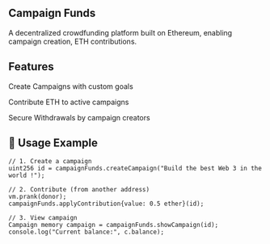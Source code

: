 ## Campaign Funds

A decentralized crowdfunding platform built on Ethereum, enabling campaign creation, ETH contributions.

##  Features

Create Campaigns with custom goals

Contribute ETH to active campaigns

Secure Withdrawals by campaign creators

## 📖 Usage Example
```solidity
// 1. Create a campaign
uint256 id = campaignFunds.createCampaign("Build the best Web 3 in the world !");

// 2. Contribute (from another address)
vm.prank(donor);
campaignFunds.applyContribution{value: 0.5 ether}(id);

// 3. View campaign 
Campaign memory campaign = campaignFunds.showCampaign(id);
console.log("Current balance:", c.balance);
